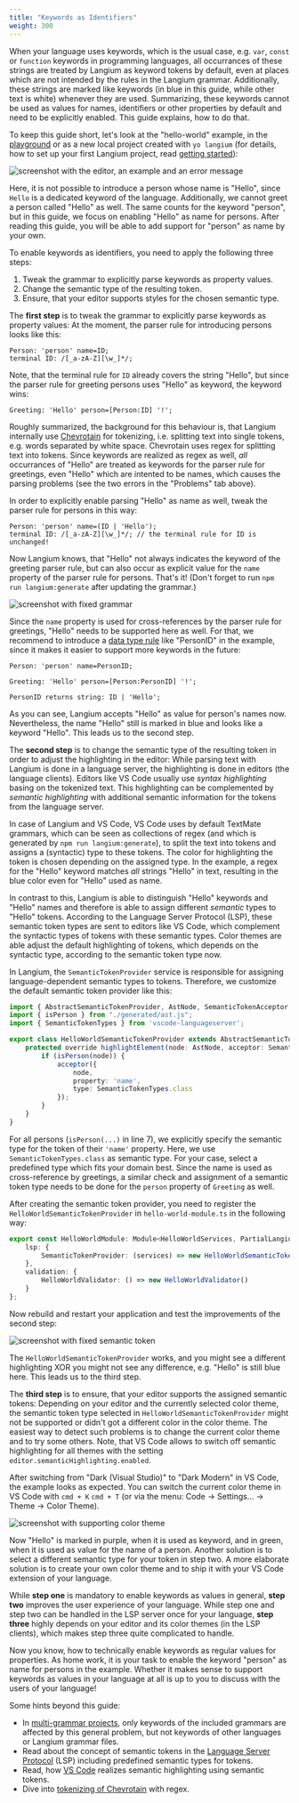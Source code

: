 ```yaml
---
title: "Keywords as Identifiers"
weight: 300
---
```


When your language uses keywords, which is the usual case, e.g. `var`, `const` or `function` keywords in programming languages, all occurrances of these strings are treated by Langium as keyword tokens by default, even at places which are not intended by the rules in the Langium grammar.
Additionally, these strings are marked like keywords (in blue in this guide, while other text is white) whenever they are used.
Summarizing, these keywords cannot be used as values for names, identifiers or other properties by default and need to be explicitly enabled.
This guide explains, how to do that.

To keep this guide short, let's look at the "hello-world" example, in the [playground](https://langium.org/playground?grammar=OYJwhgthYgBAEgUwDbIPYHU0mQEwFD6IB2ALiAJ6wCyauKAXPrC7ABQAOiIAzmsTwDUAXgAK3PsVgAfWKESJSAS2LAhwgOIgFy1QEoAVAG5C43vyatYAci7ni12MUiJhASQAiJ-Fp0rglqzWSKhojnaSwgDaZpIMngC6NgCE1t4AFkq49FKk3BAqYMiwGADKDLAA9AA6QpUmeSAFzsWeFZVRAPpgALQAXgCCPQBaCVHVAO6dCQb1hJnZJLCNzUU0ADKdAMIA8tTUAKIAcgAq7dU1BuM81aUzAPzVBhdzCznL%2BYXFpZu7%2B8dnKoXC5RAB61WI1RAMzmQA&content=A4UwTgzg9gdgBAKQIYxAKABIgDbaolEAQjTVElji1yjSA) or as a new local project created with `yo langium` (for details, how to set up your first Langium project, read [getting started](/docs/getting-started/)):

![screenshot with the editor, an example and an error message](problem.png)

Here, it is not possible to introduce a person whose name is "Hello", since `Hello` is a dedicated keyword of the language. Additionally, we cannot greet a person called "Hello" as well.
The same counts for the keyword "person", but in this guide, we focus on enabling "Hello" as name for persons. After reading this guide, you will be able to add support for "person" as name by your own.

To enable keywords as identifiers, you need to apply the following three steps:

1. Tweak the grammar to explicitly parse keywords as property values.
2. Change the semantic type of the resulting token.
3. Ensure, that your editor supports styles for the chosen semantic type.


The __first step__ is to tweak the grammar to explicitly parse keywords as property values:
At the moment, the parser rule for introducing persons looks like this:

```langium
Person: 'person' name=ID;
terminal ID: /[_a-zA-Z][\w_]*/;
```

Note, that the terminal rule for `ID` already covers the string "Hello",
but since the parser rule for greeting persons uses "Hello" as keyword, the keyword wins:

```langium
Greeting: 'Hello' person=[Person:ID] '!';
```

Roughly summarized, the background for this behaviour is, that Langium internally use [Chevrotain](https://chevrotain.io) for tokenizing, i.e. splitting text into single tokens, e.g. words separated by white space.
Chevrotain uses regex for splitting text into tokens.
Since keywords are realized as regex as well, *all* occurrances of "Hello" are treated as keywords for the parser rule for greetings,
even "Hello" which are intented to be names, which causes the parsing problems (see the two errors in the "Problems" tab above).

In order to explicitly enable parsing "Hello" as name as well, tweak the parser rule for persons in this way:

```langium
Person: 'person' name=(ID | 'Hello');
terminal ID: /[_a-zA-Z][\w_]*/; // the terminal rule for ID is unchanged!
```

Now Langium knows, that "Hello" not always indicates the keyword of the greeting parser rule, but can also occur as explicit value for the `name` property of the parser rule for persons.
That's it! (Don't forget to run `npm run langium:generate` after updating the grammar.)

![screenshot with fixed grammar](fixed-1-grammar.png)

Since the `name` property is used for cross-references by the parser rule for greetings, "Hello" needs to be supported here as well. For that, we recommend to introduce a [data type rule](/docs/grammar-language/#data-type-rules) like "PersonID" in the example, since it makes it easier to support more keywords in the future:

```langium
Person: 'person' name=PersonID;

Greeting: 'Hello' person=[Person:PersonID] '!';

PersonID returns string: ID | 'Hello';
```


As you can see, Langium accepts "Hello" as value for person's names now.
Nevertheless, the name "Hello" still is marked in blue and looks like a keyword "Hello". This leads us to the second step.


The __second step__ is to change the semantic type of the resulting token in order to adjust the highlighting in the editor:
While parsing text with Langium is done in a language server, the highlighting is done in editors (the language clients).
Editors like VS Code usually use *syntax highlighting* basing on the tokenized text. This highlighting can be complemented by *semantic highlighting* with additional semantic information for the tokens from the language server.

In case of Langium and VS Code, VS Code uses by default TextMate grammars, which can be seen as collections of regex (and which is generated by `npm run langium:generate`), to split the text into tokens and assigns a (syntactic) type to these tokens. The color for highlighting the token is chosen depending on the assigned type.
In the example, a regex for the "Hello" keyword matches *all* strings "Hello" in text, resulting in the blue color even for "Hello" used as name.

In contrast to this, Langium is able to distinguish "Hello" keywords and "Hello" names and therefore is able to assign different *semantic* types to "Hello" tokens.
According to the Language Server Protocol (LSP), these semantic token types are sent to editors like VS Code, which complement the syntactic types of tokens with these semantic types.
Color themes are able adjust the default highlighting of tokens, which depends on the syntactic type, according to the semantic token type now.

In Langium, the `SemanticTokenProvider` service is responsible for assigning language-dependent semantic types to tokens.
Therefore, we customize the default semantic token provider like this:

```ts
import { AbstractSemanticTokenProvider, AstNode, SemanticTokenAcceptor } from "langium";
import { isPerson } from "./generated/ast.js";
import { SemanticTokenTypes } from 'vscode-languageserver';

export class HelloWorldSemanticTokenProvider extends AbstractSemanticTokenProvider {
    protected override highlightElement(node: AstNode, acceptor: SemanticTokenAcceptor): void | "prune" | undefined {
        if (isPerson(node)) {
            acceptor({
                node,
                property: 'name',
                type: SemanticTokenTypes.class
            });
        }
    }
}
```

For all persons (`isPerson(...)` in line 7), we explicitly specify the semantic type for the token of their `'name'` property.
Here, we use `SemanticTokenTypes.class` as semantic type.
For your case, select a predefined type which fits your domain best.
Since the name is used as cross-reference by greetings, a similar check and assignment of a semantic token type needs to be done for the `person` property of `Greeting` as well.

After creating the semantic token provider, you need to register the `HelloWorldSemanticTokenProvider` in `hello-world-module.ts` in the following way:

```ts
export const HelloWorldModule: Module<HelloWorldServices, PartialLangiumServices & HelloWorldAddedServices> = {
    lsp: {
        SemanticTokenProvider: (services) => new HelloWorldSemanticTokenProvider(services)
    },
    validation: {
        HelloWorldValidator: () => new HelloWorldValidator()
    }
};
```

Now rebuild and restart your application and test the improvements of the second step:

![screenshot with fixed semantic token](fixed-2-token.png)

The `HelloWorldSemanticTokenProvider` works, and you might see a different highlighting XOR you might not see any difference, e.g. "Hello" is still blue here. This leads us to the third step.

The __third step__ is to ensure, that your editor supports the assigned semantic tokens:
Depending on your editor and the currently selected color theme, the semantic token type selected in `HelloWorldSemanticTokenProvider` might not be supported or didn't got a different color in the color theme.
The easiest way to detect such problems is to change the current color theme and to try some others.
Note, that VS Code allows to switch off semantic highlighting for all themes with the setting `editor.semanticHighlighting.enabled`.

After switching from "Dark (Visual Studio)" to "Dark Modern" in VS Code, the example looks as expected.
You can switch the current color theme in VS Code with `cmd + K` `cmd + T` (or via the menu: Code -> Settings... -> Theme -> Color Theme).

![screenshot with supporting color theme](fixed-3-style-2.png)

Now "Hello" is marked in purple, when it is used as keyword, and in green, when it is used as value for the name of a person.
Another solution is to select a different semantic type for your token in step two.
A more elaborate solution is to create your own color theme and to ship it with your VS Code extension of your language.

While __step one__ is mandatory to enable keywords as values in general,
__step two__ improves the user experience of your language.
While step one and step two can be handled in the LSP server once for your language, __step three__ highly depends on your editor and its color themes (in the LSP clients), which makes step three quite complicated to handle.


Now you know, how to technically enable keywords as regular values for properties.
As home work, it is your task to enable the keyword "person" as name for persons in the example.
Whether it makes sense to support keywords as values in your language at all is up to you to discuss with the users of your language!


Some hints beyond this guide:

- In [multi-grammar projects](/guides/multiple-languages.md), only keywords of the included grammars are affected by this general problem, but not keywords of other languages or Langium grammar files.
- Read about the concept of semantic tokens in the [Language Server Protocol](https://microsoft.github.io/language-server-protocol/specifications/lsp/3.17/specification/#textDocument_semanticTokens) (LSP) including predefined semantic types for tokens.
- Read, how [VS Code](https://code.visualstudio.com/api/language-extensions/semantic-highlight-guide) realizes semantic highlighting using semantic tokens.
- Dive into [tokenizing of Chevrotain](https://chevrotain.io/docs/features/token_alternative_matches.html) with regex.
